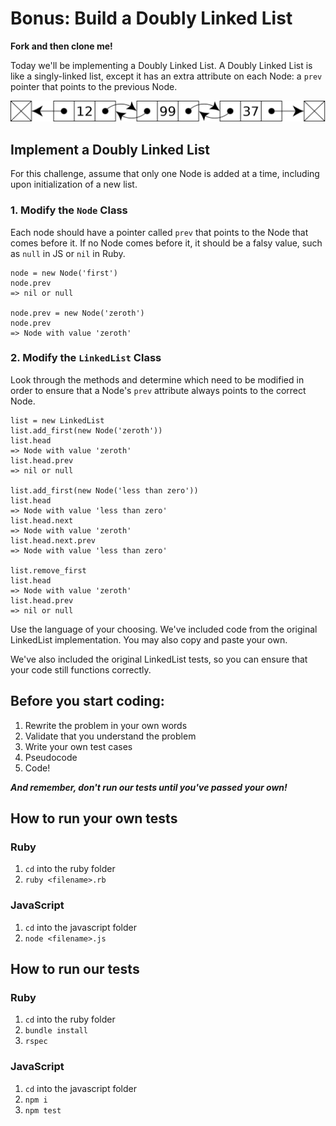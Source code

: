 # Bonus: Build a Doubly Linked List

**Fork and then clone me!**

Today we'll be implementing a Doubly Linked List. A Doubly Linked List is like a singly-linked list, except it has an extra attribute on each Node: a `prev` pointer that points to the previous Node.

![Linked List](./linked_list.png)


## Implement a Doubly Linked List

For this challenge, assume that only one Node is added at a time, including upon initialization of a new list.

### 1. Modify the `Node` Class

Each node should have a pointer called `prev` that points to the Node that comes before it. If no Node comes before it, it should be a falsy value, such as `null` in JS or `nil` in Ruby.

```
node = new Node('first')
node.prev
=> nil or null

node.prev = new Node('zeroth')
node.prev
=> Node with value 'zeroth'
```

### 2. Modify the `LinkedList` Class

Look through the methods and determine which need to be modified in order to ensure that a Node's `prev` attribute always points to the correct Node.

```
list = new LinkedList
list.add_first(new Node('zeroth'))
list.head
=> Node with value 'zeroth'
list.head.prev
=> nil or null

list.add_first(new Node('less than zero'))
list.head
=> Node with value 'less than zero'
list.head.next
=> Node with value 'zeroth'
list.head.next.prev
=> Node with value 'less than zero'

list.remove_first
list.head
=> Node with value 'zeroth'
list.head.prev
=> nil or null
```

Use the language of your choosing. We've included code from the original LinkedList implementation. You may also copy and paste your own.

We've also included the original LinkedList tests, so you can ensure that your code still functions correctly.

## Before you start coding:

1. Rewrite the problem in your own words
2. Validate that you understand the problem
3. Write your own test cases
4. Pseudocode
5. Code!

**_And remember, don't run our tests until you've passed your own!_**

## How to run your own tests

### Ruby

1. `cd` into the ruby folder
2. `ruby <filename>.rb`

### JavaScript

1. `cd` into the javascript folder
2. `node <filename>.js`

## How to run our tests

### Ruby

1. `cd` into the ruby folder
2. `bundle install`
3. `rspec`

### JavaScript

1. `cd` into the javascript folder
2. `npm i`
3. `npm test`
